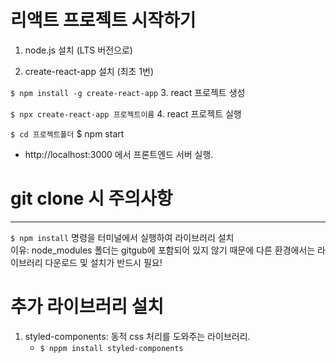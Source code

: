 # 리액트 프로젝트 시작하기

1. node.js 설치 (LTS 버전으로)

2. create-react-app 설치 (최초 1번)

`$ npm install -g create-react-app` 3. react 프로젝트 생성

`$ npx create-react-app 프로젝트이름` 4. react 프로젝트 실행

`$ cd 프로젝트폴더`
$ npm start

- http://localhost:3000 에서 프론트엔드 서버 실행.

# git clone 시 주의사항

---

`$ npm install`
명령을 터미널에서 실행하여 라이브러리 설치<br>
이유: node_modules 폴더는 gitgub에 포함되어 있지 않기 때문에 다른 환경에서는 라이브러리 다운로드 및 설치가 반드시 필요!

# 추가 라이브러리 설치

1. styled-components: 동적 css 처리를 도와주는 라이브러리.
   - `$ nppm install styled-components`
